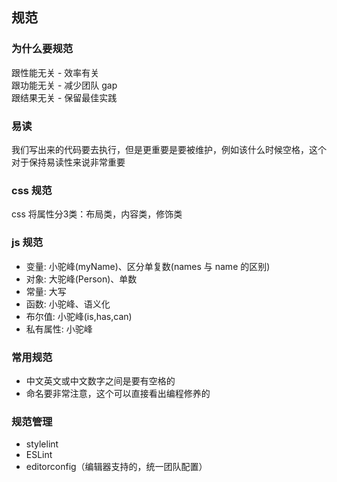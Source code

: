 ## 规范

### 为什么要规范

跟性能无关 - 效率有关  
跟功能无关 - 减少团队 gap  
跟结果无关 - 保留最佳实践  

### 易读
我们写出来的代码要去执行，但是更重要是要被维护，例如该什么时候空格，这个对于保持易读性来说非常重要

### css 规范
css 将属性分3类：布局类，内容类，修饰类

### js 规范
- 变量: 小驼峰(myName)、区分单复数(names 与 name 的区别)
- 对象: 大驼峰(Person)、单数
- 常量: 大写
- 函数: 小驼峰、语义化
- 布尔值: 小驼峰(is,has,can)
- 私有属性: 小驼峰

### 常用规范
- 中文英文或中文数字之间是要有空格的
- 命名要非常注意，这个可以直接看出编程修养的

### 规范管理
- stylelint
- ESLint
- editorconfig（编辑器支持的，统一团队配置）
